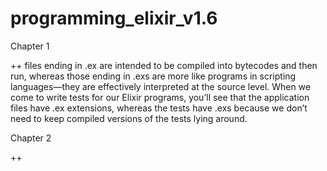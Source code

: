 # programming_elixir_v1.6

Chapter 1  
  
++ files ending in .ex are intended to be compiled into bytecodes and then run, whereas those ending in .exs are more like programs in scripting languages—they are effectively interpreted at the source level. When we come to write tests for our Elixir programs, you’ll see that the application files have .ex extensions, whereas the tests have .exs because we don’t need to keep compiled versions of the tests lying around.  
  
Chapter 2  
  
++ 